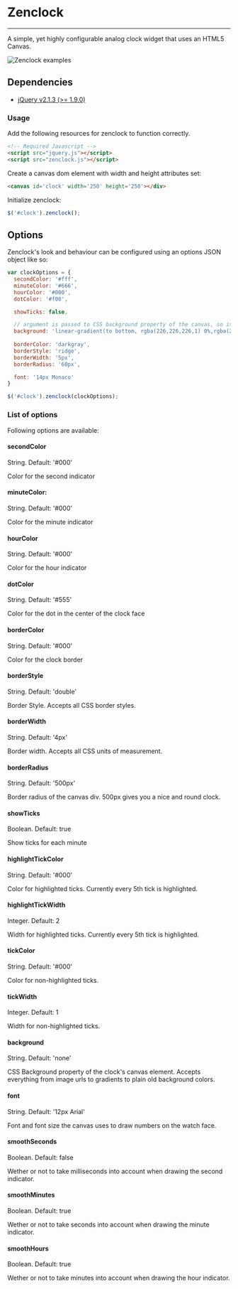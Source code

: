 # Zenclock

---

A simple, yet highly configurable analog clock widget that uses an HTML5 Canvas.

![Zenclock examples](https://raw.github.com/cedrichaase/zenclock/master/screenshot/zenclock.png)

## Dependencies

- [jQuery v2.1.3 (>= 1.9.0)](http://jquery.com/)

### Usage

Add the following resources for zenclock to function correctly.

```html
<!-- Required Javascript -->
<script src="jquery.js"></script>
<script src="zenclock.js"></script>
```

Create a canvas dom element with width and height attributes set:

```html
<canvas id='clock' width='250' height='250'></div>
```

Initialize zenclock:

```javascript
$('#clock').zenclock();
```

## Options

Zenclock's look and behaviour can be configured using an options JSON object like so:

```javascript
var clockOptions = {
  secondColor: '#fff',
  minuteColor: '#666',
  hourColor: '#000',
  dotColor: '#f00',

  showTicks: false,

  // argument is passed to CSS background property of the canvas, so it accepts pretty much everything
  background: 'linear-gradient(to bottom, rgba(226,226,226,1) 0%,rgba(219,219,219,1) 50%,rgba(209,209,209,1) 51%,rgba(254,254,254,1) 100%);',
  
  borderColor: 'darkgray',
  borderStyle: 'ridge',
  borderWidth: '5px',
  borderRadius: '60px',

  font: '14px Monaco'
}

$('#clock').zenclock(clockOptions);
```

### List of options

Following options are available:


#### secondColor
String. Default: '#000'

Color for the second indicator

#### minuteColor: 
String. Default: '#000'

Color for the minute indicator

#### hourColor
String. Default: '#000'

Color for the hour indicator

#### dotColor
String. Default: '#555'

Color for the dot in the center of the clock face

#### borderColor
String. Default: '#000'

Color for the clock border

#### borderStyle
String. Default: 'double'

Border Style. Accepts all CSS border styles.

#### borderWidth
String. Default: '4px'

Border width. Accepts all CSS units of measurement.

#### borderRadius
String. Default: '500px'

Border radius of the canvas div. 500px gives you a nice and round clock.

#### showTicks
Boolean. Default: true

Show ticks for each minute

#### highlightTickColor
String. Default: '#000'

Color for highlighted ticks. Currently every 5th tick is highlighted.

#### highlightTickWidth
Integer. Default: 2

Width for highlighted ticks. Currently every 5th tick is highlighted.

#### tickColor
String. Default: '#000'

Color for non-highlighted ticks.

#### tickWidth
Integer. Default: 1

Width for non-highlighted ticks.

#### background
String. Default: 'none'

CSS Background property of the clock's canvas element. Accepts everything from image urls to gradients to plain old background colors.

#### font
String. Default: '12px Arial'

Font and font size the canvas uses to draw numbers on the watch face.

#### smoothSeconds
Boolean. Default: false

Wether or not to take milliseconds into account when drawing the second indicator.

#### smoothMinutes
Boolean. Default: true

Wether or not to take seconds into account when drawing the minute indicator.

#### smoothHours
Boolean. Default: true

Wether or not to take minutes into account when drawing the hour indicator.


